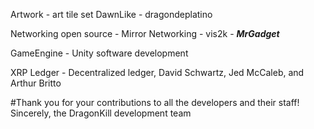 Artwork - 
art tile set DawnLike - dragondeplatino

Networking open source - 
Mirror Networking - vis2k - ***MrGadget***

GameEngine - 
Unity software development

XRP Ledger -
Decentralized ledger, David Schwartz, Jed McCaleb, and Arthur Britto 

#Thank you for your contributions to all the developers and their staff! Sincerely, the DragonKill development team
